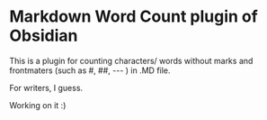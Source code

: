 # Markdown Word Count plugin of Obsidian

This is a plugin for counting characters/ words without marks and frontmaters (such as #, ##, --- ) in .MD file.

For writers, I guess.

Working on it :)

